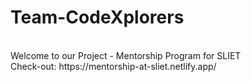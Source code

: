# Team-CodeXplorers
<br>
Welcome to our Project - Mentorship Program for SLIET
<br>
Check-out: https://mentorship-at-sliet.netlify.app/
